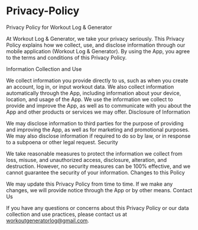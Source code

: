 # Privacy-Policy
Privacy Policy for Workout Log & Generator

At Workout Log & Generator, we take your privacy seriously. This Privacy Policy explains how we collect, use, and disclose information through our mobile application (Workout Log & Generator). By using the App, you agree to the terms and conditions of this Privacy Policy.

Information Collection and Use

We collect information you provide directly to us, such as when you create an account, log in, or input workout data.
We also collect information automatically through the App, including information about your device, location, and usage of the App.
We use the information we collect to provide and improve the App, as well as to communicate with you about the App and other products or services we may offer.
Disclosure of Information

We may disclose information to third parties for the purpose of providing and improving the App, as well as for marketing and promotional purposes.
We may also disclose information if required to do so by law, or in response to a subpoena or other legal request.
Security

We take reasonable measures to protect the information we collect from loss, misuse, and unauthorized access, disclosure, alteration, and destruction.
However, no security measures can be 100% effective, and we cannot guarantee the security of your information.
Changes to this Policy

We may update this Privacy Policy from time to time. If we make any changes, we will provide notice through the App or by other means.
Contact Us

If you have any questions or concerns about this Privacy Policy or our data collection and use practices, please contact us at workoutgeneratorlog@gmail.com.
